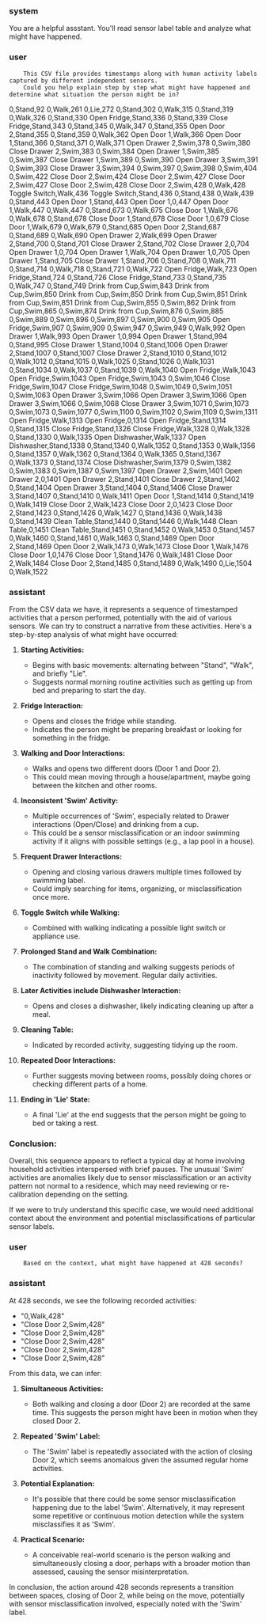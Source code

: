 ### system
You are a helpful assstant. You'll read sensor label table and analyze what might have happened.
### user

        This CSV file provides timestamps along with human activity labels captured by different independent sensors.
        Could you help explain step by step what might have happened and determine what situation the person might be in?
    
0,Stand,92
0,Walk,261
0,Lie,272
0,Stand,302
0,Walk,315
0,Stand,319
0,Walk,326
0,Stand,330
Open Fridge,Stand,336
0,Stand,339
Close Fridge,Stand,343
0,Stand,345
0,Walk,347
0,Stand,355
Open Door 2,Stand,355
0,Stand,359
0,Walk,362
Open Door 1,Walk,366
Open Door 1,Stand,366
0,Stand,371
0,Walk,371
Open Drawer 2,Swim,378
0,Swim,380
Close Drawer 2,Swim,383
0,Swim,384
Open Drawer 1,Swim,385
0,Swim,387
Close Drawer 1,Swim,389
0,Swim,390
Open Drawer 3,Swim,391
0,Swim,393
Close Drawer 3,Swim,394
0,Swim,397
0,Swim,398
0,Swim,404
0,Swim,422
Close Door 2,Swim,424
Close Door 2,Swim,427
Close Door 2,Swim,427
Close Door 2,Swim,428
Close Door 2,Swim,428
0,Walk,428
Toggle Switch,Walk,436
Toggle Switch,Stand,436
0,Stand,438
0,Walk,439
0,Stand,443
Open Door 1,Stand,443
Open Door 1,0,447
Open Door 1,Walk,447
0,Walk,447
0,Stand,673
0,Walk,675
Close Door 1,Walk,676
0,Walk,678
0,Stand,678
Close Door 1,Stand,678
Close Door 1,0,679
Close Door 1,Walk,679
0,Walk,679
0,Stand,685
Open Door 2,Stand,687
0,Stand,689
0,Walk,690
Open Drawer 2,Walk,699
Open Drawer 2,Stand,700
0,Stand,701
Close Drawer 2,Stand,702
Close Drawer 2,0,704
Open Drawer 1,0,704
Open Drawer 1,Walk,704
Open Drawer 1,0,705
Open Drawer 1,Stand,705
Close Drawer 1,Stand,706
0,Stand,708
0,Walk,711
0,Stand,714
0,Walk,718
0,Stand,721
0,Walk,722
Open Fridge,Walk,723
Open Fridge,Stand,724
0,Stand,726
Close Fridge,Stand,733
0,Stand,735
0,Walk,747
0,Stand,749
Drink from Cup,Swim,843
Drink from Cup,Swim,850
Drink from Cup,Swim,850
Drink from Cup,Swim,851
Drink from Cup,Swim,851
Drink from Cup,Swim,855
0,Swim,862
Drink from Cup,Swim,865
0,Swim,874
Drink from Cup,Swim,876
0,Swim,885
0,Swim,889
0,Swim,896
0,Swim,897
0,Swim,900
0,Swim,905
Open Fridge,Swim,907
0,Swim,909
0,Swim,947
0,Swim,949
0,Walk,992
Open Drawer 1,Walk,993
Open Drawer 1,0,994
Open Drawer 1,Stand,994
0,Stand,995
Close Drawer 1,Stand,1004
0,Stand,1006
Open Drawer 2,Stand,1007
0,Stand,1007
Close Drawer 2,Stand,1010
0,Stand,1012
0,Walk,1012
0,Stand,1015
0,Walk,1025
0,Stand,1026
0,Walk,1031
0,Stand,1034
0,Walk,1037
0,Stand,1039
0,Walk,1040
Open Fridge,Walk,1043
Open Fridge,Swim,1043
Open Fridge,Swim,1043
0,Swim,1046
Close Fridge,Swim,1047
Close Fridge,Swim,1048
0,Swim,1049
0,Swim,1051
0,Swim,1063
Open Drawer 3,Swim,1066
Open Drawer 3,Swim,1066
Open Drawer 3,Swim,1066
0,Swim,1068
Close Drawer 3,Swim,1071
0,Swim,1073
0,Swim,1073
0,Swim,1077
0,Swim,1100
0,Swim,1102
0,Swim,1109
0,Swim,1311
Open Fridge,Walk,1313
Open Fridge,0,1314
Open Fridge,Stand,1314
0,Stand,1315
Close Fridge,Stand,1326
Close Fridge,Walk,1328
0,Walk,1328
0,Stand,1330
0,Walk,1335
Open Dishwasher,Walk,1337
Open Dishwasher,Stand,1338
0,Stand,1340
0,Walk,1352
0,Stand,1353
0,Walk,1356
0,Stand,1357
0,Walk,1362
0,Stand,1364
0,Walk,1365
0,Stand,1367
0,Walk,1373
0,Stand,1374
Close Dishwasher,Swim,1379
0,Swim,1382
0,Swim,1383
0,Swim,1387
0,Swim,1397
Open Drawer 2,Swim,1401
Open Drawer 2,0,1401
Open Drawer 2,Stand,1401
Close Drawer 2,Stand,1402
0,Stand,1404
Open Drawer 3,Stand,1404
0,Stand,1406
Close Drawer 3,Stand,1407
0,Stand,1410
0,Walk,1411
Open Door 1,Stand,1414
0,Stand,1419
0,Walk,1419
Close Door 2,Walk,1423
Close Door 2,0,1423
Close Door 2,Stand,1423
0,Stand,1426
0,Walk,1427
0,Stand,1436
0,Walk,1438
0,Stand,1439
Clean Table,Stand,1440
0,Stand,1446
0,Walk,1448
Clean Table,0,1451
Clean Table,Stand,1451
0,Stand,1452
0,Walk,1453
0,Stand,1457
0,Walk,1460
0,Stand,1461
0,Walk,1463
0,Stand,1469
Open Door 2,Stand,1469
Open Door 2,Walk,1473
0,Walk,1473
Close Door 1,Walk,1476
Close Door 1,0,1476
Close Door 1,Stand,1476
0,Walk,1481
Close Door 2,Walk,1484
Close Door 2,Stand,1485
0,Stand,1489
0,Walk,1490
0,Lie,1504
0,Walk,1522

### assistant
From the CSV data we have, it represents a sequence of timestamped activities that a person performed, potentially with the aid of various sensors. We can try to construct a narrative from these activities. Here's a step-by-step analysis of what might have occurred:

1. **Starting Activities:**
   - Begins with basic movements: alternating between "Stand", "Walk", and briefly "Lie".
   - Suggests normal morning routine activities such as getting up from bed and preparing to start the day.

2. **Fridge Interaction:**
   - Opens and closes the fridge while standing.
   - Indicates the person might be preparing breakfast or looking for something in the fridge.

3. **Walking and Door Interactions:**
   - Walks and opens two different doors (Door 1 and Door 2).
   - This could mean moving through a house/apartment, maybe going between the kitchen and other rooms.

4. **Inconsistent 'Swim' Activity:**
   - Multiple occurrences of 'Swim', especially related to Drawer interactions (Open/Close) and drinking from a cup.
   - This could be a sensor misclassification or an indoor swimming activity if it aligns with possible settings (e.g., a lap pool in a house).

5. **Frequent Drawer Interactions:**
   - Opening and closing various drawers multiple times followed by swimming label.
   - Could imply searching for items, organizing, or misclassification once more.

6. **Toggle Switch while Walking:**
   - Combined with walking indicating a possible light switch or appliance use.

7. **Prolonged Stand and Walk Combination:**
   - The combination of standing and walking suggests periods of inactivity followed by movement. Regular daily activities. 

8. **Later Activities include Dishwasher Interaction:**
   - Opens and closes a dishwasher, likely indicating cleaning up after a meal.

9. **Cleaning Table:**
   - Indicated by recorded activity, suggesting tidying up the room.

10. **Repeated Door Interactions:**
    - Further suggests moving between rooms, possibly doing chores or checking different parts of a home.

11. **Ending in 'Lie' State:**
    - A final 'Lie' at the end suggests that the person might be going to bed or taking a rest.

### Conclusion:
Overall, this sequence appears to reflect a typical day at home involving household activities interspersed with brief pauses. The unusual 'Swim' activities are anomalies likely due to sensor misclassification or an activity pattern not normal to a residence, which may need reviewing or re-calibration depending on the setting.

If we were to truly understand this specific case, we would need additional context about the environment and potential misclassifications of particular sensor labels.
### user

        Based on the context, what might have happened at 428 seconds?
    
### assistant
At 428 seconds, we see the following recorded activities:

- "0,Walk,428"
- "Close Door 2,Swim,428"
- "Close Door 2,Swim,428"
- "Close Door 2,Swim,428"
- "Close Door 2,Swim,428"
- "Close Door 2,Swim,428"

From this data, we can infer:

1. **Simultaneous Activities:**
   - Both walking and closing a door (Door 2) are recorded at the same time. This suggests the person might have been in motion when they closed Door 2.

2. **Repeated 'Swim' Label:**
   - The 'Swim' label is repeatedly associated with the action of closing Door 2, which seems anomalous given the assumed regular home activities.

3. **Potential Explanation:** 
   - It's possible that there could be some sensor misclassification happening due to the label 'Swim'. Alternatively, it may represent some repetitive or continuous motion detection while the system misclassifies it as 'Swim'.

4. **Practical Scenario:**
   - A conceivable real-world scenario is the person walking and simultaneously closing a door, perhaps with a broader motion than assessed, causing the sensor misinterpretation.
   
In conclusion, the action around 428 seconds represents a transition between spaces, closing of Door 2, while being on the move, potentially with sensor misclassification involved, especially noted with the 'Swim' label.
